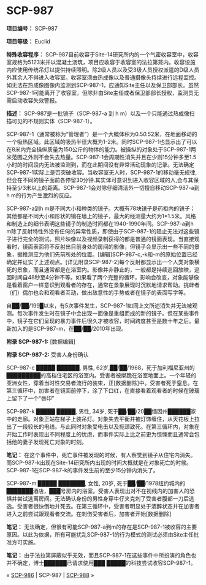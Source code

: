 # SCP-987
                        


**项目编号：** SCP-987

**项目等级：** Euclid

**特殊收容程序：** SCP-987目前收容于Site-14研究所内的一个气密收容室中，收容室规格为5*12*3米并以混凝土浇筑，项目应收容于收容室的法拉第笼内。收容设施内应使用传统吊灯以提供持续照明。除2级人员以及受3级人员授权派遣的D级人员外其余人不得进入收容室。收容室须由热成像以及普通摄像头持续进行远程监控。如无法在热成像图像内监测到SCP-987-1，应通知Site主任以及保卫部部长。虽然SCP-987-1可能离开了收容室，但除非由Site主任或者保卫部部长授权，监测员无需启动收容失效警报。

**描述：** SCP-987是一批镜子（SCP-987-a 到 h m）以及一个只能通过热成像扫描可见的不规则实体（SCP-987-1）。

SCP-987-1（通常被称为“管理者”）是一个大概体积为0.5*0.5*2米，在地面移动的一个吸热区域。此区域的吸热半径大概为1-2米。同时SCP-987-1也显示出了可以在8米内完全操纵质量为150公斤的物体的能力。被操纵的对象处于SCP-987-1两米范围之外则不会失去热量。SCP-987-1会周期性消失并且在少则15分钟多至1.5小时的时间段内无法被监测到，而在此期间没有异常活动现象的记录。无法确定SCP-987-1实际上是否突破收容。当收容室无人时，SCP-987-1的移动毫无规律,但会在不同的镜子面前各停留30分钟.其实体可意识到进入收容区域的人,会与其保持至少3米以上的距离。SCP-987-1会对除仔细清洁外一切擅自移动SCP-987-a到h m的行为产生激烈的反应。

SCP-987-a到h m是不同大小和种类的镜子。大概有78块镜子是药柜内的镜子；其他都是不同大小和形状的镶在墙上的镜子，最大的经测量大约为1*1.5米。风格和制造上的细节表明这些镜子的制造时间都在1940-1990年间。SCP-987-a到h m除了反射特性外没有任何的异常性质，即使由于SCP-987-1的阻止无法对这些镜子进行完全的测试。照片映像以及视频录制获得的都是普通的镜面表现。当直接观看时，镜面表面将不反射出目前身处的房间的影像，但镜子会显示出一些不同的景象，据推测应为他们先前所处的位置。[编辑]SCP-987-c,-k和-m的原始位置已经确定并证实了上述观点。[详见附录SCP-987-2]每个反射都显示出一个人类对象横死的景象，而且通常都是在浴室内。影像并非静止的，一般都是持续巡回放映，巡回时间自48秒至4分钟不等。如果看了两个完整的循环，影响会改变，对象能够像是看着窗户一样意识到观看者的存在，通常在景象展现时沉默地请求帮助。挑衅者（们）偶尔也会和观看者互动，做出敌意性的手势或者在镜子的表面写字等。

自██/██/199█以来，有5次事件发生，SCP-987-1如同上文所述消失并无法被观测。每次事件发生时在镜子中会出现一面像是重组而成的新的镜子。但在某些事件中，镜子在它们呈现的暴力事件后很久才被收容，时间跨度甚至是数十年之后。最新加入的是SCP-987-m，在██/██/2010年出现。

**附录 SCP-987-1:**  [数据编辑]

**附录 SCP-987-2:**  受害人身份确认

SCP-987-c
█████ ██████, 男性, 62岁,██/██/1968，死于加利福尼亚州的█████████的高档住宅区的浴室内。受害者被绑跪在浴室地面上。一个年轻的亚洲女性，穿着当时性交易者流行的装束，正[数据删除]中。受害者死于窒息。在第三循环中，加害者在镜面前停下，涂了下口红，在直接看着观看者的时候在玻璃上留下了一个“唇印”

SCP-987-k
█████ █████, 男性, 34岁, 死于██/██/20██缅因州██████家中的走廊。对象正站在梯子上装吊灯。对象失去平衡并被灯饰缠住，从天花板上拉出了一段较长的电线。与此同时对象受电击以及扼颈致死。在第三循环内，对象在开始工作时表现出不同程度上的忧虑，而事件实际上比之前更为惊悚而且通常会包括他的妻子发现死亡对象的时刻。

**笔记：** 在这个事件中，死亡事件被发现的时候，有人察觉到镜子从住宅内消失。而SCP-987-k出现在Site-14研究所内出现的时间大概就是在对象死亡的时候。SCP-987-1在SCP-987-k的事件发生前的至少15分钟内消失了。

SCP-987-m
█████ ███████, 女性, 20岁, 死于██/██/1978纽约城内的███████酒店，███号房内的浴室。受害人表现出对不在视线内的加害人的恐惧并尝试逃离房间。无法确认身份的男性身穿牛仔夹克刺了受害者腹部一刀后逃逸。受害者很快倒地并死去。在第三循环中，受害者明显处于酒醉状态并在加害者进入之前尝试跟观看者交流。在刺伤受害者后，加害者开始[数据删除]

**笔记：** 无法确定，但很有可能SCP-987-a到m的存在是SCP-987-1被收容的主要原因。以此为依据，所有可能扰乱SCP-987-1的行为模式的测试必须由Site主任批准方可实施。

**笔记：** 由于法拉第屏蔽似乎无效，而且SCP-987-1在这些事件中所扮演的角色也并不确定，博士██████已请求使用███ █████的科技尝试收容SCP-987-1。



« [SCP-986](/scp-986) | SCP-987 | [SCP-988](/scp-988) »





                    